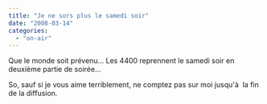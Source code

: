 ```yaml
---
title: "Je ne sors plus le samedi soir"
date: "2008-03-14"
categories: 
  - "on-air"
---
```


Que le monde soit prévenu... Les 4400 reprennent le samedi soir en deuxième partie de soirée...

So, sauf si je vous aime terriblement, ne comptez pas sur moi jusqu'à  la fin de la diffusion.
